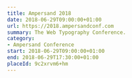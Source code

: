 ```yaml
---
title: Ampersand 2018
date: 2018-06-29T09:00:00+01:00
url: https://2018.ampersandconf.com
summary: The Web Typography Conference.
category:
- Ampersand Conference
start: 2018-06-29T09:00:00+01:00
end: 2018-06-29T17:30:00+01:00
placeId: 9c2xrvm6+hm
---
```

